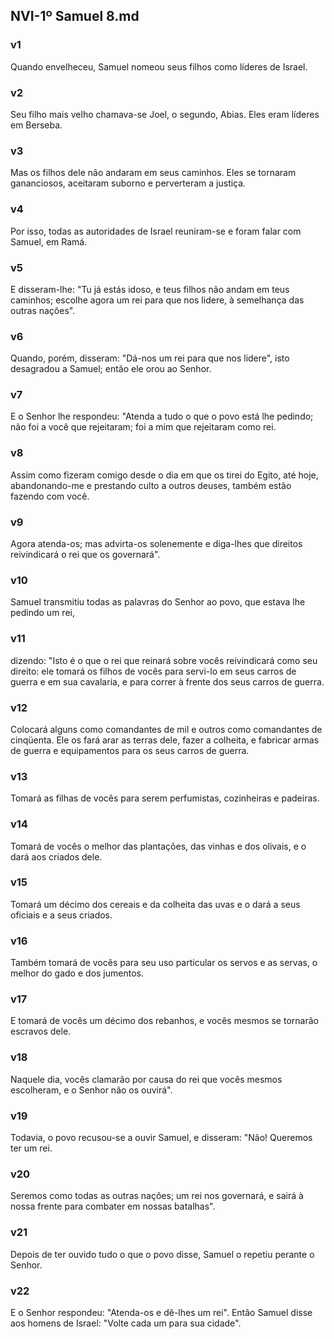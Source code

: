 ## NVI-1º Samuel 8.md
### v1
 Quando envelheceu, Samuel nomeou seus filhos como líderes de Israel.
### v2
 Seu filho mais velho chamava-se Joel, o segundo, Abias. Eles eram líderes em Berseba.
### v3
 Mas os filhos dele não andaram em seus caminhos. Eles se tornaram gananciosos, aceitaram suborno e perverteram a justiça.
### v4
 Por isso, todas as autoridades de Israel reuniram-se e foram falar com Samuel, em Ramá.
### v5
 E disseram-lhe: "Tu já estás idoso, e teus filhos não andam em teus caminhos; escolhe agora um rei para que nos lidere, à semelhança das outras nações".
### v6
 Quando, porém, disseram: "Dá-nos um rei para que nos lidere", isto desagradou a Samuel; então ele orou ao Senhor.
### v7
 E o Senhor lhe respondeu: "Atenda a tudo o que o povo está lhe pedindo; não foi a você que rejeitaram; foi a mim que rejeitaram como rei.
### v8
 Assim como fizeram comigo desde o dia em que os tirei do Egito, até hoje, abandonando-me e prestando culto a outros deuses, também estão fazendo com você.
### v9
 Agora atenda-os; mas advirta-os solenemente e diga-lhes que direitos reivindicará o rei que os governará".
### v10
 Samuel transmitiu todas as palavras do Senhor ao povo, que estava lhe pedindo um rei,
### v11
 dizendo: "Isto é o que o rei que reinará sobre vocês reivindicará como seu direito: ele tomará os filhos de vocês para servi-lo em seus carros de guerra e em sua cavalaria, e para correr à frente dos seus carros de guerra.
### v12
 Colocará alguns como comandantes de mil e outros como comandantes de cinqüenta. Ele os fará arar as terras dele, fazer a colheita, e fabricar armas de guerra e equipamentos para os seus carros de guerra.
### v13
 Tomará as filhas de vocês para serem perfumistas, cozinheiras e padeiras.
### v14
 Tomará de vocês o melhor das plantações, das vinhas e dos olivais, e o dará aos criados dele.
### v15
 Tomará um décimo dos cereais e da colheita das uvas e o dará a seus oficiais e a seus criados.
### v16
 Também tomará de vocês para seu uso particular os servos e as servas, o melhor do gado e dos jumentos.
### v17
 E tomará de vocês um décimo dos rebanhos, e vocês mesmos se tornarão escravos dele.
### v18
 Naquele dia, vocês clamarão por causa do rei que vocês mesmos escolheram, e o Senhor não os ouvirá".
### v19
 Todavia, o povo recusou-se a ouvir Samuel, e disseram: "Não! Queremos ter um rei.
### v20
 Seremos como todas as outras nações; um rei nos governará, e sairá à nossa frente para combater em nossas batalhas".
### v21
 Depois de ter ouvido tudo o que o povo disse, Samuel o repetiu perante o Senhor.
### v22
 E o Senhor respondeu: "Atenda-os e dê-lhes um rei". Então Samuel disse aos homens de Israel: "Volte cada um para sua cidade".
